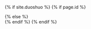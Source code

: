 {% if site.duoshuo %}
	{% if page.id %}
	<div class="ds-thread" data-thread-key="{{ page.id }}" data-url="{{ site.url }}{{ page.url }}" data-title="{{ page.title }}" />
	{% else %}
	<div class="ds-thread" data-thread-key="{{ site.url }}{{ page.url }}" />
	{% endif %}
	<script type="text/javascript">
	/* duoshuo */
	var duoshuoQuery = {short_name:"{{ site.duoshuo }}"};
	(function() {
		var ds = document.createElement('script');
		ds.type = 'text/javascript';ds.async = true;
		ds.src = (document.location.protocol == 'https:' ? 'https:' : 'http:') + '//static.duoshuo.com/embed.js';
		ds.charset = 'UTF-8';
		(document.getElementsByTagName('head')[0] || document.getElementsByTagName('body')[0]).appendChild(ds);
	})();
	</script>
{% endif %}
